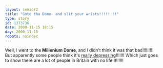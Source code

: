 ```yaml
---
layout: senior2
title: "Goto tha Dome- and slit your wrists!!!!!!!!"
type: story
id: 1373736
date: 2000-11-15 18:15
day: 2000-11-15
robots: noindex
---
```

Well, I went to the <b>Millenium Dome</b>, and I didn't think it was that bad!!!!!!!!! But apparently some people think it's <a href="http://www.theherald.co.uk/opinion/pallister/archive/15-11-19100-21-52-30.html">really depressing</a>!!!!!!! Which just goes to show there are a lot of people in Britain with no life!!!!!!!!!
